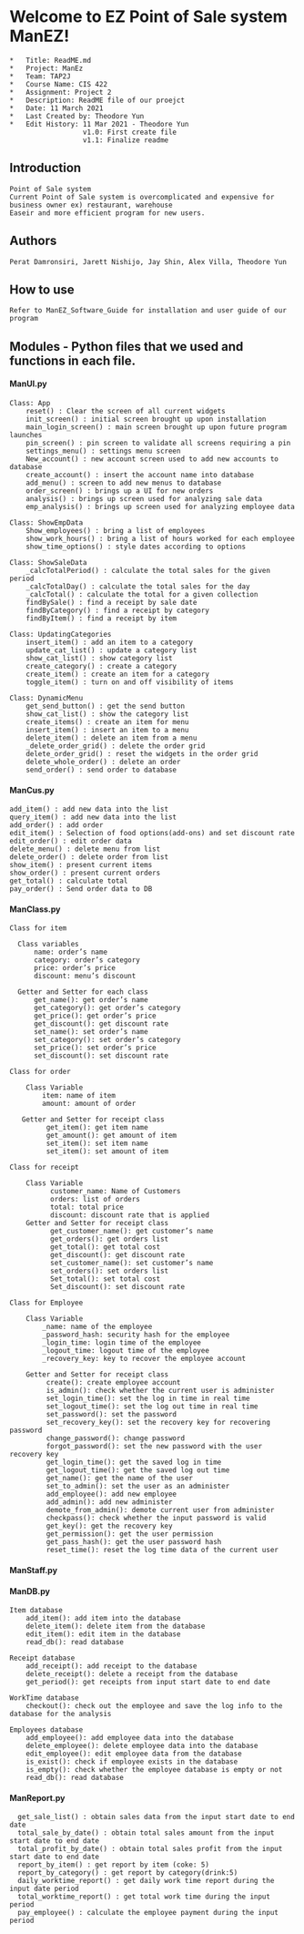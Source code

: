 # Welcome to EZ Point of Sale system ManEZ!

    *   Title: ReadME.md
    *   Project: ManEz
    *   Team: TAP2J
    *   Course Name: CIS 422
    *   Assignment: Project 2
    *   Description: ReadME file of our proejct
    *   Date: 11 March 2021
    *   Last Created by: Theodore Yun
    *   Edit History: 11 Mar 2021 - Theodore Yun
                      v1.0: First create file
                      v1.1: Finalize readme
                  
 
## Introduction
    Point of Sale system
    Current Point of Sale system is overcomplicated and expensive for business owner ex) restaurant, warehouse
    Easeir and more efficient program for new users.

## Authors
    Perat Damronsiri, Jarett Nishijo, Jay Shin, Alex Villa, Theodore Yun

## How to use
    Refer to ManEZ_Software_Guide for installation and user guide of our program

## Modules - Python files that we used and functions in each file.
    
#### ManUI.py
    Class: App
        reset() : Clear the screen of all current widgets
        init_screen() : initial screen brought up upon installation
        main_login_screen() : main screen brought up upon future program launches
        pin_screen() : pin screen to validate all screens requiring a pin
        settings_menu() : settings menu screen
        New_account() : new account screen used to add new accounts to database
        create_account() : insert the account name into database
        add_menu() : screen to add new menus to database
        order_screen() : brings up a UI for new orders
        analysis() : brings up screen used for analyzing sale data
        emp_analysis() : brings up screen used for analyzing employee data

    Class: ShowEmpData
        Show_employees() : bring a list of employees
        show_work_hours() : bring a list of hours worked for each employee
        show_time_options() : style dates according to options

    Class: ShowSaleData
        _calcTotalPeriod() : calculate the total sales for the given period
        _calcTotalDay() : calculate the total sales for the day
        _calcTotal() : calculate the total for a given collection
        findBySale() : find a receipt by sale date
        findByCategory() : find a receipt by category
        findByItem() : find a receipt by item

    Class: UpdatingCategories
        insert_item() : add an item to a category
        update_cat_list() : update a category list
        show_cat_list() : show category list
        create_category() : create a category
        create_item() : create an item for a category
        toggle_item() : turn on and off visibility of items

    Class: DynamicMenu
        get_send_button() : get the send button
        show_cat_list() : show the category list
        create_items() : create an item for menu
        insert_item() : insert an item to a menu
        delete_item() : delete an item from a menu
        _delete_order_grid() : delete the order grid
        delete_order_grid() : reset the widgets in the order grid
        delete_whole_order() : delete an order
        send_order() : send order to database
    
#### ManCus.py
    add_item() : add new data into the list
    query_item() : add new data into the list
    add_order() : add order
    edit_item() : Selection of food options(add-ons) and set discount rate
    edit_order() : edit order data
    delete_menu() : delete menu from list
    delete_order() : delete order from list
    show_item() : present current items
    show_order() : present current orders
    get_total() : calculate total
    pay_order() : Send order data to DB

#### ManClass.py
    Class for item
    
      Class variables
          name: order’s name
          category: order’s category	
          price: order’s price
          discount: menu’s discount
        
      Getter and Setter for each class
          get_name(): get order’s name
          get_category(): get order’s category	
          get_price(): get order’s price
          get_discount(): get discount rate
          set_name(): set order’s name
          set_category(): set order’s category	
          set_price(): set order’s price
          set_discount(): set discount rate
         
    Class for order
    
        Class Variable
            item: name of item
            amount: amount of order
        
       Getter and Setter for receipt class
             get_item(): get item name
             get_amount(): get amount of item
             set_item(): set item name
             set_item(): set amount of item
    
    Class for receipt
    
        Class Variable
              customer_name: Name of Customers
              orders: list of orders
              total: total price
              discount: discount rate that is applied
        Getter and Setter for receipt class
              get_customer_name(): get customer’s name
              get_orders(): get orders list
              get_total(): get total cost
              get_discount(): get discount rate
              set_customer_name(): set customer’s name	
              set_orders(): set orders list
              Set_total(): set total cost
              Set_discount(): set discount rate
        
    Class for Employee
    
        Class Variable
            _name: name of the employee
            _password_hash: security hash for the employee
            _login_time: login time of the employee
            _logout_time: logout time of the employee
            _recovery_key: key to recover the employee account
        
        Getter and Setter for receipt class
             create(): create employee account
             is_admin(): check whether the current user is administer
             set_login_time(): set the log in time in real time
             set_logout_time(): set the log out time in real time
             set_password(): set the password
             set_recovery_key(): set the recovery key for recovering password
             change_password(): change password
             forgot_password(): set the new password with the user recovery key
             get_login_time(): get the saved log in time
             get_logout_time(): get the saved log out time
             get_name(): get the name of the user
             set_to_admin(): set the user as an administer
             add_employee(): add new employee
             add_admin(): add new administer
             demote_from_admin(): demote current user from administer
             checkpass(): check whether the input password is valid
             get_key(): get the recovery key
             get_permission(): get the user permission
             get_pass_hash(): get the user password hash
             reset_time(): reset the log time data of the current user

#### ManStaff.py
#### ManDB.py

    Item database
        add_item(): add item into the database 
        delete_item(): delete item from the database
        edit_item(): edit item in the database
        read_db(): read database
        
    Receipt database
        add_receipt(): add receipt to the database
        delete_receipt(): delete a receipt from the database
        get_period(): get receipts from input start date to end date
        
    WorkTime database
        checkout(): check out the employee and save the log info to the database for the analysis
        
    Employees database
        add_employee(): add employee data into the database
        delete_employee(): delete employee data into the database
        edit_employee(): edit employee data from the database
        is_exist(): check if employee exists in the database
        is_empty(): check whether the employee database is empty or not
        read_db(): read database
        
#### ManReport.py
      get_sale_list() : obtain sales data from the input start date to end date
      total_sale_by_date() : obtain total sales amount from the input start date to end date
      total_profit_by_date() : obtain total sales profit from the input start date to end date
      report_by_item() : get report by item (coke: 5)
      report_by_category() : get report by category(drink:5)
      daily_worktime_report() : get daily work time report during the input date period
      total_worktime_report() : get total work time during the input period
      pay_employee() : calculate the employee payment during the input period

